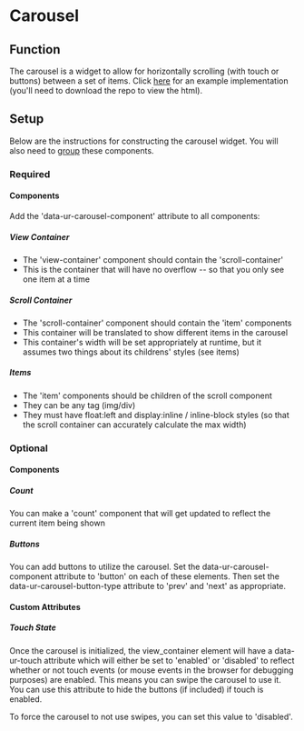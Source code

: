 # Carousel #

## Function ##

The carousel is a widget to allow for horizontally scrolling (with touch or buttons) between a set of items. Click [here](uranium/blob/master/examples/carousel.html) for an example implementation (you'll need to download the repo to view the html).

## Setup ##

Below are the instructions for constructing the carousel widget. You will also need to [group](uranium/blob/master/doc/model/grouping.md) these components.

### Required ###

#### Components ####

Add the 'data-ur-carousel-component' attribute to all components:

##### View Container #####
*  The 'view-container' component should contain the 'scroll-container'
*  This is the container that will have no overflow -- so that you only see one item at a time

##### Scroll Container #####
*  The 'scroll-container' component should contain the 'item' components
*  This container will be translated to show different items in the carousel
*  This container's width will be set appropriately at runtime, but it assumes two things about its childrens' styles (see items)

##### Items #####
*  The 'item' components should be children of the scroll component
*  They can be any tag (img/div)
*  They must have float:left and display:inline / inline-block styles (so that the scroll container can accurately calculate the max width)

### Optional ###

#### Components ####

##### Count #####

You can make a 'count' component that will get updated to reflect the current item being shown

##### Buttons #####

You can add buttons to utilize the carousel. Set the data-ur-carousel-component attribute to 'button' on each of these elements. Then set the data-ur-carousel-button-type attribute to 'prev' and 'next' as appropriate.

#### Custom Attributes ####

##### Touch State #####

<!-- is it view container? or the data-ur-set? it should probably be the latter -->

Once the carousel is initialized, the view_container element will have a data-ur-touch attribute which will either be set to 'enabled' or 'disabled' to reflect whether or not touch events (or mouse events in the browser for debugging purposes) are enabled. This means you can swipe the carousel to use it. You can use this attribute to hide the buttons (if included) if touch is enabled.

To force the carousel to not use swipes, you can set this value to 'disabled'.

